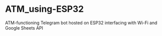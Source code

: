 # ATM_using-ESP32
ATM-functioning Telegram bot hosted on ESP32 interfacing with Wi-Fi and Google Sheets API 
